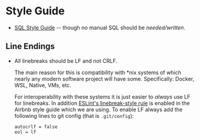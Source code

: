 # Style Guide

* [SQL Style Guide](https://www.sqlstyle.guide) -- though no manual SQL should be *needed/written*.

## Line Endings

* All linebreaks should be LF and not CRLF.

  The main reason for this is
compatibility with *nix systems of which nearly any modern software project
will have some. Specifically: Docker, WSL, Native, VMs, etc.

  For interoperability with these systems it is just easier to *always* use LF
for linebreaks. In addition [ESLint's linebreak-style rule](https://eslint.org/docs/rules/linebreak-style)
is enabled in the Airbnb style guide which we are using.
To enable LF always add the following lines to git config
(that is `.git/config`):

  ```gitconfig
  autocrlf = false
  eol = lf
  ```
